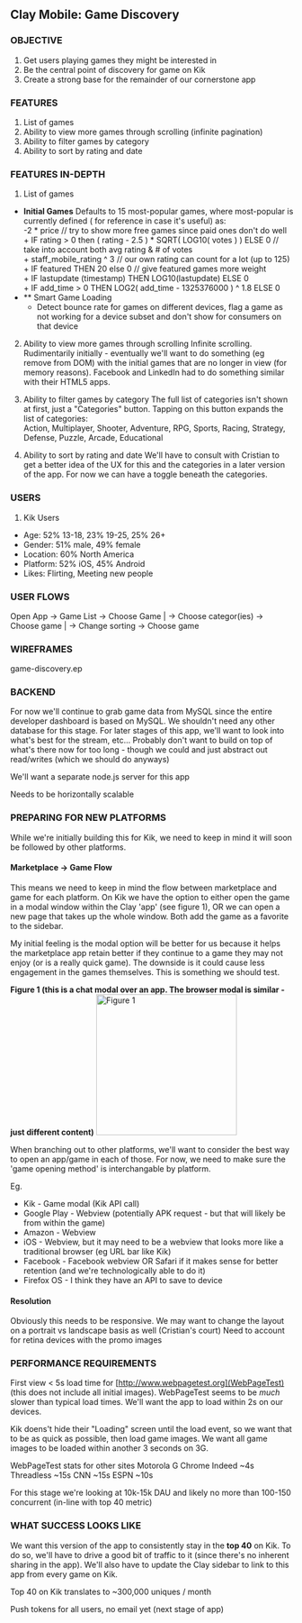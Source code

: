 Clay Mobile: Game Discovery
---------------------------

### OBJECTIVE
1. Get users playing games they might be interested in
2. Be the central point of discovery for game on Kik
3. Create a strong base for the remainder of our cornerstone app

### FEATURES
1. List of games
2. Ability to view more games through scrolling (infinite pagination)
2. Ability to filter games by category
3. Ability to sort by rating and date

### FEATURES IN-DEPTH
1. List of games
  * **Initial Games**  Defaults to 15 most-popular games, where most-popular is currently defined ( for reference in case it's useful) as:  
      -2 * price // try to show more free games since paid ones don't do well  
    \+ IF rating > 0 then ( rating - 2.5 ) * SQRT( LOG10( votes ) ) ELSE 0 // take into account both avg rating & # of votes  
    \+ staff_mobile_rating ^ 3 // our own rating can count for a lot (up to 125)  
    \+ IF featured THEN 20 else 0 // give featured games more weight  
    \+ IF lastupdate (timestamp) THEN LOG10(lastupdate) ELSE 0  
    \+ IF add_time > 0 THEN LOG2( add_time - 1325376000 ) ^ 1.8 ELSE 0
  * ** Smart Game Loading
    * Detect bounce rate for games on different devices, flag a game as not working for a device subset and don't show for consumers on that device

2. Ability to view more games through scrolling
Infinite scrolling. Rudimentarily initially - eventually we'll want to do something (eg remove from DOM) with the initial games that are
no longer in view (for memory reasons). Facebook and LinkedIn had to do something similar with their HTML5
apps.

3. Ability to filter games by category
The full list of categories isn't shown at first, just a "Categories" button. Tapping on this button expands
the list of categories:  
Action, Multiplayer, Shooter, Adventure, RPG, Sports, Racing, Strategy, Defense, Puzzle, Arcade, Educational

4. Ability to sort by rating and date
We'll have to consult with Cristian to get a better idea of the UX for this and the categories in a later version
of the app. For now we can have a toggle beneath the categories.

### USERS
1. Kik Users
  * Age: 52% 13-18, 23% 19-25, 25% 26+
  * Gender: 51% male, 49% female
  * Location: 60% North America
  * Platform: 52% iOS, 45% Android
  * Likes: Flirting, Meeting new people

### USER FLOWS
Open App -> Game List -> Choose Game
                      |
                      -> Choose categor(ies) -> Choose game
                      |
                      -> Change sorting -> Choose game

### WIREFRAMES
game-discovery.ep

### BACKEND
For now we'll continue to grab game data from MySQL since the entire developer dashboard is based on MySQL.
We shouldn't need any other database for this stage. For later stages of this app, we'll want to look into
what's best for the stream, etc... Probably don't want to build on top of what's there now for too long -
though we could and just abstract out read/writes (which we should do anyways)

We'll want a separate node.js server for this app

Needs to be horizontally scalable

### PREPARING FOR NEW PLATFORMS
While we're initially building this for Kik, we need to keep in mind it will soon be followed by other platforms.

#### Marketplace -> Game Flow
This means we need to keep in mind the flow between marketplace and game for each platform.
On Kik we have the option to either open the game in a modal window within the Clay 'app' (see figure 1), OR we
can open a new page that takes up the whole window. Both add the game as a favorite to the sidebar.

My initial feeling is the modal option will be better for us because it helps the marketplace app retain better
if they continue to a game they may not enjoy (or is a really quick game). The downside is it could cause less
engagement in the games themselves. This is something we should test.

**Figure 1 (this is a chat modal over an app. The browser modal is similar - just different content)**
<img src="/../master/specs/resources/kik-modal.png?raw=true" alt="Figure 1" style="width: 250px">

When branching out to other platforms, we'll want to consider the best way to open an app/game in each of those.
For now, we need to make sure the 'game opening method' is interchangable by platform.

Eg.
* Kik - Game modal (Kik API call)
* Google Play - Webview (potentially APK request - but that will likely be from within the game)
* Amazon - Webview
* iOS - Webview, but it may need to be a webview that looks more like a traditional browser (eg URL bar like Kik)
* Facebook - Facebook webview OR Safari if it makes sense for better retention (and we're technologically able to do it)
* Firefox OS - I think they have an API to save to device

#### Resolution
Obviously this needs to be responsive. We may want to change the layout on a portrait vs landscape basis as well (Cristian's court)
Need to account for retina devices with the promo images

### PERFORMANCE REQUIREMENTS
First view < 5s load time for [http://www.webpagetest.org](WebPageTest) (this does not include all initial images).
WebPageTest seems to be *much* slower than typical load times. We'll want the app to load within 2s on our devices.

Kik doens't hide their "Loading" screen until the load event, so we want that to be as quick as possible, then load
game images. We want all game images to be loaded within another 3 seconds on 3G.

WebPageTest stats for other sites Motorola G Chrome
Indeed ~4s
Threadless ~15s
CNN ~15s
ESPN ~10s


For this stage we're looking at 10k-15k DAU and likely no more than 100-150 concurrent (in-line with top 40 metric)

### WHAT SUCCESS LOOKS LIKE
We want this version of the app to consistently stay in the **top 40** on Kik. To do so, we'll have to drive a
good bit of traffic to it (since there's no inherent sharing in the app). We'll also have to update the Clay
sidebar to link to this app from every game on Kik.

Top 40 on Kik translates to ~300,000 uniques / month

Push tokens for all users, no email yet (next stage of app)
